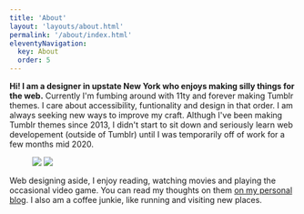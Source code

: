 ```yaml
---
title: 'About'
layout: 'layouts/about.html'
permalink: '/about/index.html'
eleventyNavigation:
  key: About
  order: 5
---
```


**Hi! I am a designer in upstate New York who enjoys making silly things for the web.** Currently I'm fumbing around with 11ty and forever making Tumblr themes. I care about accessibility, funtionality and design in that order. I am always seeking new ways to improve my craft. Althugh I've been making Tumblr themes since 2013, I didn't start to sit down and seriously learn web developement (outside of Tumblr) until I was temporarily off of work for a few months mid 2020.

<figure class="post-gallery">
<img src="https://pbs.twimg.com/media/EFwC00PWkAElLDC?format=jpg&name=large">
<img src="https://pbs.twimg.com/media/ED5rpOrXUAAd2fk?format=jpg&name=medium">
</figure>

Web designing aside, I enjoy reading, watching movies and playing the occasional video game. You can read my thoughts on them [on my personal blog](https://smolnotes.netlify.app/media/). I also am a coffee junkie, like running and visiting new places.
